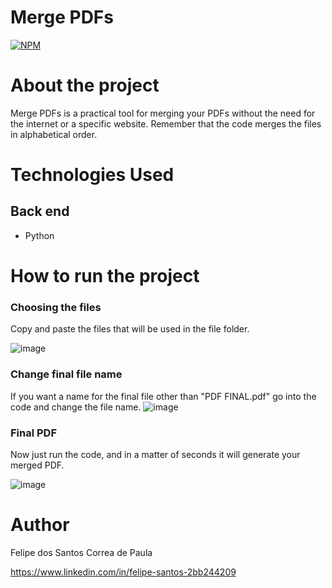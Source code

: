 # Merge PDFs
[![NPM](https://img.shields.io/npm/l/react)](https://github.com/devsuperior/sds1-wmazoni/blob/master/LICENSE) 


# About the project
Merge PDFs is a practical tool for merging your PDFs without the need for the internet or a specific website. Remember that the code merges the files in alphabetical order.


# Technologies Used
## Back end
- Python


# How to run the project

### Choosing the files
Copy and paste the files that will be used in the file folder.

![image](https://github.com/user-attachments/assets/246b620b-f802-4ef6-aa4e-fb539079080e)



### Change final file name
If you want a name for the final file other than "PDF FINAL.pdf" go into the code and change the file name.
![image](https://github.com/user-attachments/assets/1d03db75-e860-4316-8a70-edf41d8f504a)



### Final PDF
Now just run the code, and in a matter of seconds it will generate your merged PDF.

![image](https://github.com/user-attachments/assets/73b9e68c-8484-433a-89a0-97bd867e5508)



# Author

Felipe dos Santos Correa de Paula

https://www.linkedin.com/in/felipe-santos-2bb244209
